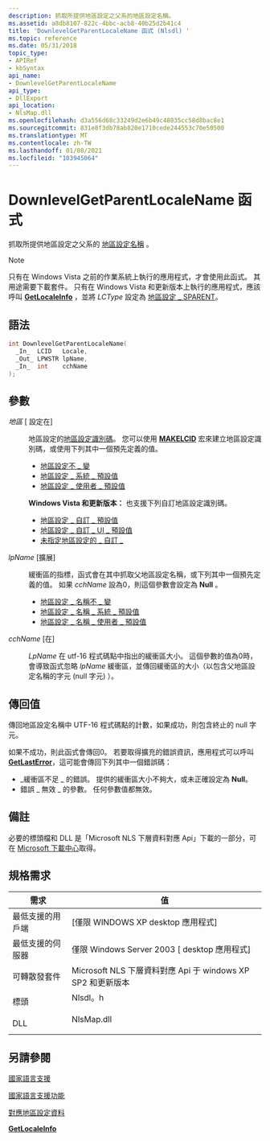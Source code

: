 ```yaml
---
description: 抓取所提供地區設定之父系的地區設定名稱。
ms.assetid: a8db8107-822c-4bbc-acb8-40b25d2b41c4
title: 'DownlevelGetParentLocaleName 函式 (Nlsdl) '
ms.topic: reference
ms.date: 05/31/2018
topic_type:
- APIRef
- kbSyntax
api_name:
- DownlevelGetParentLocaleName
api_type:
- DllExport
api_location:
- NlsMap.dll
ms.openlocfilehash: d3a556d68c33249d2e6b49c48035cc58d8bac8e1
ms.sourcegitcommit: 831e8f3db78ab820e1710cede244553c70e50500
ms.translationtype: MT
ms.contentlocale: zh-TW
ms.lasthandoff: 01/08/2021
ms.locfileid: "103945064"
---
```

# <a name="downlevelgetparentlocalename-function"></a>DownlevelGetParentLocaleName 函式

抓取所提供地區設定之父系的 [地區設定名稱](locale-names.md) 。

> [!Note]  
> 只有在 Windows Vista 之前的作業系統上執行的應用程式，才會使用此函式。 其用途需要下載套件。 只有在 Windows Vista 和更新版本上執行的應用程式，應該呼叫 [**GetLocaleInfo**](/windows/desktop/api/Winnls/nf-winnls-getlocaleinfoa) ，並將 *LCType* 設定為 [地區設定 \_ SPARENT](locale-sparent.md)。

 

## <a name="syntax"></a>語法


```C++
int DownlevelGetParentLocaleName(
  _In_  LCID   Locale,
  _Out_ LPWSTR lpName,
  _In_  int    cchName
);
```



## <a name="parameters"></a>參數

<dl> <dt>

*地區* \[ 設定在\]
</dt> <dd>

地區設定的[地區設定識別碼](locale-identifiers.md)。 您可以使用 [**MAKELCID**](/windows/desktop/api/Winnt/nf-winnt-makelcid) 宏來建立地區設定識別碼，或使用下列其中一個預先定義的值。

-   [地區設定不 \_ 變](locale-invariant.md)
-   [地區設定 \_ 系統 \_ 預設值](locale-system-default.md)
-   [地區設定 \_ 使用者 \_ 預設值](locale-user-default.md)

**Windows Vista 和更新版本：** 也支援下列自訂地區設定識別碼。

-   [地區設定 \_ 自訂 \_ 預設值](locale-custom-constants.md)
-   [地區設定 \_ 自訂 \_ UI \_ 預設值](locale-custom-constants.md)
-   [未指定地區設定的 \_ 自訂 \_](locale-custom-constants.md)

</dd> <dt>

*lpName* \[擴展\]
</dt> <dd>

緩衝區的指標，函式會在其中抓取父地區設定名稱，或下列其中一個預先定義的值。 如果 *cchName* 設為0，則這個參數會設定為 **Null** 。

-   [地區設定 \_ 名稱不 \_ 變](locale-name-constants.md)
-   [地區設定 \_ 名稱 \_ 系統 \_ 預設值](locale-name-constants.md)
-   [地區設定 \_ 名稱 \_ 使用者 \_ 預設值](locale-name-constants.md)

</dd> <dt>

*cchName* \[在\]
</dt> <dd>

*LpName* 在 utf-16 程式碼點中指出的緩衝區大小。 這個參數的值為0時，會導致函式忽略 *lpName* 緩衝區，並傳回緩衝區的大小（以包含父地區設定名稱的字元 (null 字元) ）。

</dd> </dl>

## <a name="return-value"></a>傳回值

傳回地區設定名稱中 UTF-16 程式碼點的計數，如果成功，則包含終止的 null 字元。

如果不成功，則此函式會傳回0。 若要取得擴充的錯誤資訊，應用程式可以呼叫 [**GetLastError**](/windows/win32/api/errhandlingapi/nf-errhandlingapi-getlasterror)，這可能會傳回下列其中一個錯誤碼：

-   \_緩衝區不足 \_ 的錯誤。 提供的緩衝區大小不夠大，或未正確設定為 **Null**。
-   錯誤 \_ 無效 \_ 的參數。 任何參數值都無效。

## <a name="remarks"></a>備註

必要的標頭檔和 DLL 是「Microsoft NLS 下層資料對應 Api」下載的一部分，可在 [Microsoft 下載中心](https://www.microsoft.com/downloads/details.aspx?FamilyID=eb72cda0-834e-4c35-9419-ff14bc349c9d&DisplayLang=en)取得。

## <a name="requirements"></a>規格需求



| 需求 | 值 |
|-------------------------------------|---------------------------------------------------------------------------------------|
| 最低支援的用戶端<br/> | \[僅限 WINDOWS XP desktop 應用程式\]<br/>                                           |
| 最低支援的伺服器<br/> | 僅限 Windows Server 2003 \[ desktop 應用程式\]<br/>                                  |
| 可轉散發套件<br/>          | Microsoft NLS 下層資料對應 Api 于 windows XP SP2 和更新版本<br/>  |
| 標頭<br/>                   | <dl> <dt>Nlsdl。h</dt> </dl>    |
| DLL<br/>                      | <dl> <dt>NlsMap.dll</dt> </dl> |



## <a name="see-also"></a>另請參閱

<dl> <dt>

[國家語言支援](national-language-support.md)
</dt> <dt>

[國家語言支援功能](national-language-support-functions.md)
</dt> <dt>

[對應地區設定資料](mapping-locale-data.md)
</dt> <dt>

[**GetLocaleInfo**](/windows/desktop/api/Winnls/nf-winnls-getlocaleinfoa)
</dt> </dl>

 

 
